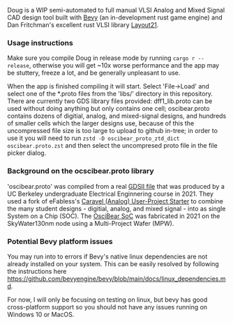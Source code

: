 Doug is a WIP semi-automated to full manual VLSI Analog and Mixed Signal CAD design tool built with [Bevy](https://github.com/bevyengine/bevy) (an in-development rust game engine) and Dan Fritchman's excellent rust VLSI library [Layout21](https://github.com/dan-fritchman/Layout21).

### Usage instructions

Make sure you compile Doug in release mode by running `cargo r --release`, otherwise you will get ~10x worse performance and the app may be stuttery, freeze a lot, and be generally unpleasant to use.

When the app is finished compiling it will start. Select 'File->Load' and select one of the *.proto files from the 'libs/' directory in this repository. There are currently two GDS library files provided: dff1_lib.proto can be used without doing anything but only contains one cell; oscibear.proto contains dozens of digitial, analog, and mixed-signal designs, and hundreds of smaller cells which the larger designs use, because of this the uncompressed file size is too large to upload to github in-tree; in order to use it you will need to run `zstd -D oscibear_proto_ztd_dict oscibear.proto.zst` and then select the uncompresed proto file in the file picker dialog.

### Background on the ocscibear.proto library

'oscibear.proto' was compiled from a real [GDSII file](https://web.archive.org/web/20220321001443/https://github.com/ucberkeley-ee290c/OsciBear/blob/main/gds/user_analog_project_wrapper.gds.gz) that was produced by a UC Berkeley undergraduate Electrical Enginnering course in 2021. They used a fork of eFabless's [Caravel (Analog) User-Project Starter](https://web.archive.org/web/20220321001646/https://github.com/efabless/caravel_user_project_analog) to combine the many student designs - digitial, analog, and mixed signal - into as single System on a Chip (SOC). The [OsciBear SoC](https://github.com/ucberkeley-ee290c/OsciBear) was fabricated in 2021 on the SkyWater130nm node using a Multi-Project Wafer (MPW).

### Potential Bevy platform issues

You may run into to errors if Bevy's native linux dependencies are not already installed on your system. This can be easily resolved by following the instructions here <https://github.com/bevyengine/bevy/blob/main/docs/linux_dependencies.md>.

For now, I will only be focusing on testing on linux, but bevy has good cross-platform support so you should not have any issues running on Windows 10 or MacOS.
